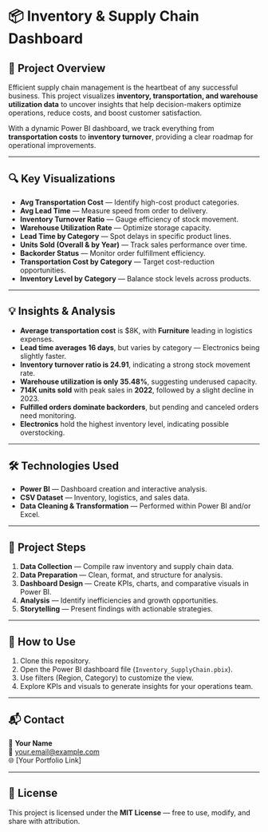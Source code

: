 # 📦 Inventory & Supply Chain Dashboard

## 📖 Project Overview  
Efficient supply chain management is the heartbeat of any successful business. This project visualizes **inventory, transportation, and warehouse utilization data** to uncover insights that help decision-makers optimize operations, reduce costs, and boost customer satisfaction.  

With a dynamic Power BI dashboard, we track everything from **transportation costs** to **inventory turnover**, providing a clear roadmap for operational improvements.  

---

## 🔍 Key Visualizations  
- **Avg Transportation Cost** — Identify high-cost product categories.  
- **Avg Lead Time** — Measure speed from order to delivery.  
- **Inventory Turnover Ratio** — Gauge efficiency of stock movement.  
- **Warehouse Utilization Rate** — Optimize storage capacity.  
- **Lead Time by Category** — Spot delays in specific product lines.  
- **Units Sold (Overall & by Year)** — Track sales performance over time.  
- **Backorder Status** — Monitor order fulfillment efficiency.  
- **Transportation Cost by Category** — Target cost-reduction opportunities.  
- **Inventory Level by Category** — Balance stock levels across products.  

---

## 💡 Insights & Analysis  
- **Average transportation cost** is $8K, with **Furniture** leading in logistics expenses.  
- **Lead time averages 16 days**, but varies by category — Electronics being slightly faster.  
- **Inventory turnover ratio is 24.91**, indicating a strong stock movement rate.  
- **Warehouse utilization is only 35.48%**, suggesting underused capacity.  
- **714K units sold** with peak sales in **2022**, followed by a slight decline in 2023.  
- **Fulfilled orders dominate backorders**, but pending and canceled orders need monitoring.  
- **Electronics** hold the highest inventory level, indicating possible overstocking.  

---

## 🛠 Technologies Used  
- **Power BI** — Dashboard creation and interactive analysis.  
- **CSV Dataset** — Inventory, logistics, and sales data.  
- **Data Cleaning & Transformation** — Performed within Power BI and/or Excel.  

---

## 📂 Project Steps  
1. **Data Collection** — Compile raw inventory and supply chain data.  
2. **Data Preparation** — Clean, format, and structure for analysis.  
3. **Dashboard Design** — Create KPIs, charts, and comparative visuals in Power BI.  
4. **Analysis** — Identify inefficiencies and growth opportunities.  
5. **Storytelling** — Present findings with actionable strategies.  

---

## 🚀 How to Use  
1. Clone this repository.  
2. Open the Power BI dashboard file (`Inventory_SupplyChain.pbix`).  
3. Use filters (Region, Category) to customize the view.  
4. Explore KPIs and visuals to generate insights for your operations team.  

---

## 📬 Contact  
👤 **Your Name**  
📧 your.email@example.com  
🌐 [Your Portfolio Link]  

---

## 📜 License  
This project is licensed under the **MIT License** — free to use, modify, and share with attribution.  
